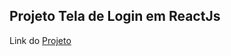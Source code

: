 ## Projeto Tela de Login em ReactJs


Link do [Projeto ](https://juliopaschoal.github.io/Tela-Login-ReactJs)
